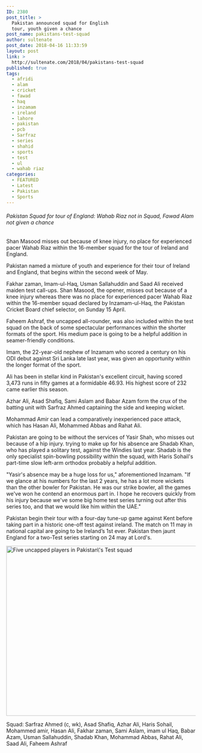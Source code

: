 ```yaml
---
ID: 2380
post_title: >
  Pakistan announced squad for English
  tour, youth given a chance
post_name: pakistans-test-squad
author: sultenate
post_date: 2018-04-16 11:33:59
layout: post
link: >
  http://sultenate.com/2018/04/pakistans-test-squad
published: true
tags:
  - afridi
  - alam
  - cricket
  - fawad
  - haq
  - inzamam
  - ireland
  - lahore
  - pakistan
  - pcb
  - Sarfraz
  - series
  - shahid
  - sports
  - test
  - ul
  - wahab riaz
categories:
  - FEATURED
  - Latest
  - Pakistan
  - Sports
---
```

<h6>Pakistan Squad for tour of England: Wahab Riaz not in Squad, Fawad Alam not given a chance</h6>
Shan Masood misses out because of knee injury, no place for experienced pacer Wahab Riaz within the 16-member squad for the tour of Ireland and England.

Pakistan named a mixture of youth and experience for their tour of Ireland and England, that begins within the second week of May.

Fakhar zaman, Imam-ul-Haq, Usman Sallahuddin and Saad Ali received maiden test call-ups. Shan Masood, the opener, misses out because of a knee injury whereas there was no place for experienced pacer Wahab Riaz within the 16-member squad declared by Inzamam-ul-Haq, the Pakistan Cricket Board chief selector, on Sunday 15 April.

Faheem Ashraf, the uncapped all-rounder, was also included within the test squad on the back of some spectacular performances within the shorter formats of the sport. His medium pace is going to be a helpful addition in seamer-friendly conditions.

Imam, the 22-year-old nephew of Inzamam who scored a century on his ODI debut against Sri Lanka late last year, was given an opportunity within the longer format of the sport.

Ali has been in stellar kind in Pakistan's excellent circuit, having scored 3,473 runs in fifty games at a formidable 46.93. His highest score of 232 came earlier this season.

Azhar Ali, Asad Shafiq, Sami Aslam and Babar Azam form the crux of the batting unit with Sarfraz Ahmed captaining the side and keeping wicket.

Mohammad Amir can lead a comparatively inexperienced pace attack, which has Hasan Ali, Mohammed Abbas and Rahat Ali.

Pakistan are going to be without the services of Yasir Shah, who misses out because of a hip injury. trying to make up for his absence are Shadab Khan, who has played a solitary test, against the Windies last year. Shadab is the only specialist spin-bowling possibility within the squad, with Haris Sohail's part-time slow left-arm orthodox probably a helpful addition.

"Yasir's absence may be a huge loss for us," aforementioned Inzamam. "If we glance at his numbers for the last 2 years, he has a lot more wickets than the other bowler for Pakistan. He was our strike bowler, all the games we've won he contend an enormous part in. I hope he recovers quickly from his injury because we've some big home test series turning out after this series too, and that we would like him within the UAE."

Pakistan begin their tour with a four-day tune-up game against Kent before taking part in a historic one-off test against ireland. The match on 11 may in national capital are going to be Ireland’s 1st ever. Pakistan then jaunt England for a two-Test series starting on 24 may at Lord's.

<a href="http://sultenate.com/?p=2380"><img class="size-large aligncenter" src="http://sultenate.com/wp-content/uploads/2018/04/Shadab.jpeg" alt="Five uncapped players in Pakistan\'s Test squad" width="800" height="451" /></a>

Squad: Sarfraz Ahmed (c, wk), Asad Shafiq, Azhar Ali, Haris Sohail, Mohammed amir, Hasan Ali, Fakhar zaman, Sami Aslam, imam ul Haq, Babar Azam, Usman Sallahuddin, Shadab Khan, Mohammad Abbas, Rahat Ali, Saad Ali, Faheem Ashraf